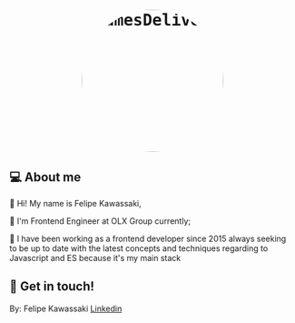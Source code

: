 
<h1 align="center">
  <kbd>
    <img alt="JamesDelivery" title="#JamesDelivery" src="https://avatars.githubusercontent.com/u/19914462?v=4" width="250px" style="border-radius:50%" class="photos" />
  </kbd>
</h1>

## 💻 About me

👋 Hi! My name is Felipe Kawassaki,

🏢 I'm Frontend Engineer at OLX Group currently;

💼 I have been working as a frontend developer since 2015 always seeking to be up to date with the latest concepts and techniques regarding to Javascript and ES because it's my main stack


## :wave: Get in touch!
By: Felipe Kawassaki [Linkedin](https://www.linkedin.com/in/felipe-kawassaki-335697118/)

<!---
## :rocket:

## 🔖

## 🔧 
 
Kawassaki/Kawassaki is a ✨ special ✨ repository because its `README.md` (this file) appears on your GitHub profile.
You can click the Preview link to take a look at your changes.
- 👋 Hi, I’m Felipe Kawassaki
- 👀 I’m interested in ...
- 🌱 I’m currently learning new features in React 
- 💞️ I’m looking to collaborate on ...
- 📫 How to reach me ...
--->
